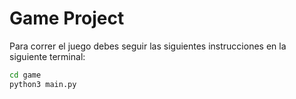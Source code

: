 # Game Project

Para correr el juego debes seguir las siguientes instrucciones en la siguiente terminal:

```sh
cd game
python3 main.py
```